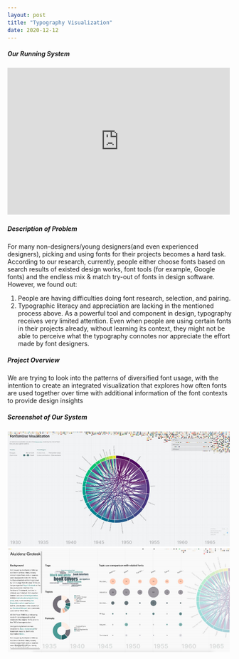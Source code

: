 ```yaml
---
layout: post
title: "Typography Visualization"
date: 2020-12-12
---
```

##### Our Running System
<iframe height=330 width=500 src="https://player.vimeo.com/video/486148555"  frameborder="0" allow="autoplay; fullscreen" allowfullscreen></iframe>

##### Description of Problem
For many non-designers/young designers(and even experienced designers), picking and using
fonts for their projects becomes a hard task. According to our research, currently, people either
choose fonts based on search results of existed design works, font tools (for example, Google
fonts) and the endless mix & match try-out of fonts in design software. However, we found out:
1) People are having difficulties doing font research, selection, and pairing.
2) Typographic literacy and appreciation are lacking in the mentioned process above. As a
powerful tool and component in design, typography receives very limited attention. Even when
people are using certain fonts in their projects already, without learning its context, they might
not be able to perceive what the typography connotes nor appreciate the effort made by font
designers.

##### Project Overview  
We are trying to look into the patterns of diversified font usage, with the intention to create an integrated visualization that explores how often fonts are used together over time with additional information of the font contexts to provide design insights

##### Screenshot of Our System 
<img  class="img-content" alt="Zhimin Sun" width="500"  src="/assets/img/FontInUseVis.PNG">
<img  class="img-content" alt="Zhimin Sun" width="500"  src="/assets/img/FontDetailVis.PNG">

